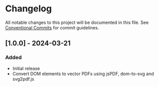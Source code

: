 # Changelog

All notable changes to this project will be documented in this file. See [Conventional Commits](https://conventionalcommits.org) for commit guidelines.

## [1.0.0] - 2024-03-21

### Added

- Initial release
- Convert DOM elements to vector PDFs using jsPDF, dom-to-svg and svg2pdf.js
